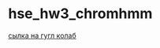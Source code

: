 # hse_hw3_chromhmm

[сылка на гугл колаб](https://colab.research.google.com/drive/1QdDGWlpane_IRf07NQUy-H1zGAGMYz9S?usp=sharing)


